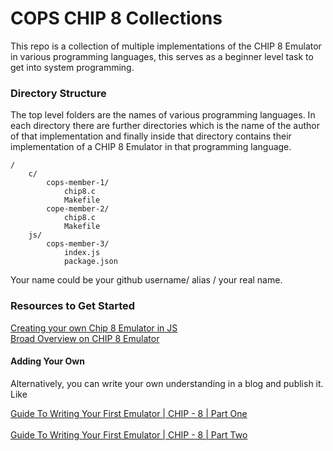 # COPS CHIP 8 Collections

This repo is a collection of multiple implementations of the CHIP 8 Emulator in various programming languages, this serves as a beginner level task to get into system programming.


### Directory Structure

The top level folders are the names of various programming languages. In each directory there are further directories which is the name of the author of that implementation and finally inside that directory contains their implementation of a CHIP 8 Emulator in that programming language.

```
/
    c/
        cops-member-1/
            chip8.c
            Makefile
        cope-member-2/
            chip8.c
            Makefile
    js/
        cops-member-3/
            index.js
            package.json
```

Your name could be your github username/ alias / your real name.

### Resources to Get Started

[Creating your own Chip 8 Emulator in JS](https://www.freecodecamp.org/news/creating-your-very-own-chip-8-emulator/)  
[Broad Overview on CHIP 8 Emulator](https://tobiasvl.github.io/blog/write-a-chip-8-emulator/)

#### Adding Your Own

Alternatively, you can write your own understanding in a blog and publish it. Like

[Guide To Writing Your First Emulator | CHIP - 8 | Part One](https://literaleval.hashnode.dev/guide-to-writing-your-first-emulator-or-chip-8) <br></br>
[Guide To Writing Your First Emulator | CHIP - 8 | Part Two](https://literaleval.hashnode.dev/guide-to-writing-your-first-emulator-chip-8)
